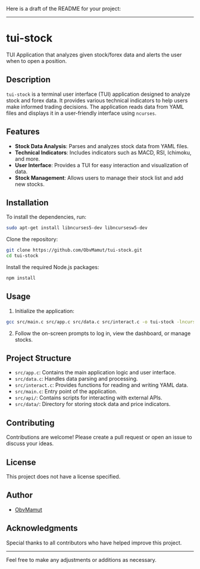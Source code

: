 Here is a draft of the README for your project:

---

# tui-stock

TUI Application that analyzes given stock/forex data and alerts the user when to open a position.

## Description

`tui-stock` is a terminal user interface (TUI) application designed to analyze stock and forex data. It provides various technical indicators to help users make informed trading decisions. The application reads data from YAML files and displays it in a user-friendly interface using `ncurses`.

## Features

- **Stock Data Analysis**: Parses and analyzes stock data from YAML files.
- **Technical Indicators**: Includes indicators such as MACD, RSI, Ichimoku, and more.
- **User Interface**: Provides a TUI for easy interaction and visualization of data.
- **Stock Management**: Allows users to manage their stock list and add new stocks.

## Installation

To install the dependencies, run:

```bash
sudo apt-get install libncurses5-dev libncursesw5-dev
```

Clone the repository:

```bash
git clone https://github.com/ObvMamut/tui-stock.git
cd tui-stock
```

Install the required Node.js packages:

```bash
npm install
```

## Usage

1. Initialize the application:

```bash
gcc src/main.c src/app.c src/data.c src/interact.c -o tui-stock -lncurses && ./tui-stock
```

2. Follow the on-screen prompts to log in, view the dashboard, or manage stocks.

## Project Structure

- `src/app.c`: Contains the main application logic and user interface.
- `src/data.c`: Handles data parsing and processing.
- `src/interact.c`: Provides functions for reading and writing YAML data.
- `src/main.c`: Entry point of the application.
- `src/api/`: Contains scripts for interacting with external APIs.
- `src/data/`: Directory for storing stock data and price indicators.

## Contributing

Contributions are welcome! Please create a pull request or open an issue to discuss your ideas.

## License

This project does not have a license specified.

## Author

- [ObvMamut](https://github.com/ObvMamut)

## Acknowledgments

Special thanks to all contributors who have helped improve this project.

---

Feel free to make any adjustments or additions as necessary.